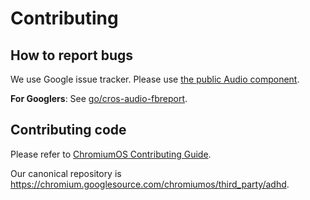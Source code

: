 # Contributing

## How to report bugs

We use Google issue tracker. Please use
[the public Audio component](https://issuetracker.google.com/issues?q=status:open%20componentid:960644).

**For Googlers**: See [go/cros-audio-fbreport](https://goto.google.com/cros-audio-fbreport).

## Contributing code

Please refer to [ChromiumOS Contributing Guide].

Our canonical repository is https://chromium.googlesource.com/chromiumos/third_party/adhd.

[ChromiumOS Contributing Guide]: https://chromium.googlesource.com/chromiumos/docs/+/HEAD/contributing.md
